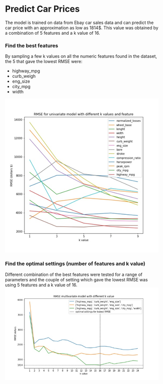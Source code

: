 # Predict Car Prices

The model is trained on data from Ebay car sales data and can predict the car price with an approximation as low as 1814$. This value was obtained by a combination of 5 features and a k value of 16. 
### Find the best features
 By sampling a few k values on all the numeric features found in the dataset, the 5 that gave the lowest RMSE were:
- highway_mpg 
- curb_weigh
- eng_size 
- city_mpg 
- width 

![image](rmse_univariate.jpg)

### Find the optimal settings (number of features and k value)
Different combination of the best features were tested for a range of parameters and the couple of setting which gave the lowest RMSE was using 5 features and a k value of 16. 
![image](rmse_multivariate.jpg)
